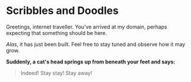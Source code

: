 # Scribbles and Doodles

Greetings, internet traveller. You've arrived at my domain, perhaps expecting that something should be here.

_Alas_, it has just been built. Feel free to stay tuned and observe how it may grow.


**Suddenly, a cat's head springs up from beneath your feet and says:**
> Indeed! Stay stay! Stay away!
